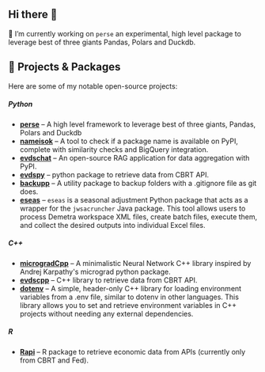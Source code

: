 ## Hi there 👋


🔭 I’m currently working on `perse` an experimental, high level package to leverage best of three giants Pandas, Polars and Duckdb.


## 🔧 Projects & Packages

Here are some of my notable open-source projects:
##### Python 
- **[perse](https://github.com/SermetPekin/perse)** – A high level framework to leverage best of three giants, Pandas, Polars and Duckdb
- **[nameisok](https://github.com/SermetPekin/nameisok)** – A tool to check if a package name is available on PyPI, complete with similarity checks and BigQuery integration.
- **[evdschat](https://github.com/SermetPekin/evdschat)** – An open-source RAG application for data aggregation with PyPI.
- **[evdspy](https://github.com/SermetPekin/evdspy)** –   python package to retrieve data from CBRT API.
- **[backupp](https://github.com/SermetPekin/backupp)** –  A utility package to backup folders with a .gitignore file as git does.
- **[eseas](https://github.com/SermetPekin/eseas)** – `eseas` is a seasonal adjustment Python package that acts as a wrapper for the `jwsacruncher` Java package. This tool allows users to process Demetra workspace XML files, create batch files, execute them, and collect the desired outputs into individual Excel files.
##### C++ 
- **[microgradCpp](https://github.com/SermetPekin/microgradCpp)** – A minimalistic Neural Network C++ library inspired by Andrej Karpathy's micrograd python package. 
- **[evdscpp](https://github.com/SermetPekin/evdscpp)** –  C++ library to retrieve data from CBRT API.
- **[dotenv](https://github.com/SermetPekin/dotenv)** – A simple, header-only C++ library for loading environment variables from a .env file, similar to dotenv in other languages. This library allows you to set and retrieve environment variables in C++ projects without needing any external dependencies.
##### R
- **[Rapi](https://github.com/DataRapi/Rapi)** – R package to retrieve economic data from APIs (currently only from CBRT and Fed).






<!--

## 📊 GitHub Stats
![](http://github-profile-summary-cards.vercel.app/api/cards/profile-details?username=SermetPekin&theme=github) 

![](http://github-profile-summary-cards.vercel.app/api/cards/stats?username=SermetPekin&theme=github) 

![](http://github-profile-summary-cards.vercel.app/api/cards/repos-per-language?username=SermetPekin&theme=github) 

**SermetPekin/SermetPekin** is a ✨ _special_ ✨ repository because its `README.md` (this file) appears on your GitHub profile.

Here are some ideas to get you started:

- 🔭 I’m currently working on perse package

- 🌱 I’m currently learning ...
- 👯 I’m looking to collaborate on ...
- 🤔 I’m looking for help with ...
- 💬 Ask me about ...
- 📫 How to reach me: ...
- 😄 Pronouns: ...
- ⚡ Fun fact: ...
-->
